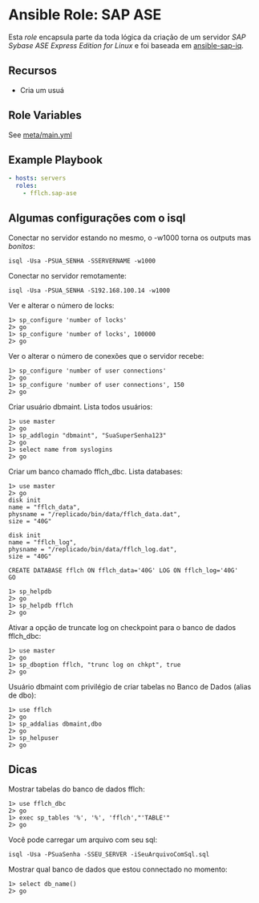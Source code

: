 # Ansible Role: SAP ASE

Esta *role* encapsula parte da toda lógica da criação de um servidor
*SAP Sybase ASE Express Edition for Linux* e foi baseada em [ansible-sap-iq](https://github.com/andrewrothstein/ansible-sap-iq).

## Recursos
 
 - Cria um usuá

## Role Variables

See [meta/main.yml](meta/main.yml)

## Example Playbook

```yml
- hosts: servers
  roles:
    - fflch.sap-ase
```

## Algumas configurações com o isql

Conectar no servidor estando no mesmo, o -w1000 torna os outputs 
mas *bonitos*:

    isql -Usa -PSUA_SENHA -SSERVERNAME -w1000

Conectar no servidor remotamente:

    isql -Usa -PSUA_SENHA -S192.168.100.14 -w1000

Ver e alterar o número de locks:

    1> sp_configure 'number of locks'
    2> go
    1> sp_configure 'number of locks', 100000 
    2> go
    
Ver o alterar o número de conexões que o servidor recebe:

    1> sp_configure 'number of user connections'
    2> go
    1> sp_configure 'number of user connections', 150
    2> go

Criar usuário dbmaint. Lista todos usuários:

    1> use master
    2> go
    1> sp_addlogin "dbmaint", "SuaSuperSenha123"
    2> go
    1> select name from syslogins
    2> go

Criar um banco chamado fflch_dbc. Lista databases:

    1> use master
    2> go
    disk init 
    name = "fflch_data", 
    physname = "/replicado/bin/data/fflch_data.dat", 
    size = "40G"

    disk init
    name = "fflch_log", 
    physname = "/replicado/bin/data/fflch_log.dat", 
    size = "40G"

    CREATE DATABASE fflch ON fflch_data='40G' LOG ON fflch_log='40G'
    GO

    1> sp_helpdb	
    2> go
    1> sp_helpdb fflch	
    2> go

Ativar a opção de truncate log on checkpoint para o banco de dados fflch_dbc:

    1> use master
    2> go
    1> sp_dboption fflch, "trunc log on chkpt", true
    2> go
    
Usuário dbmaint com privilégio de criar tabelas no Banco de Dados (alias de dbo):

    1> use fflch
    2> go
    1> sp_addalias dbmaint,dbo
    2> go
    1> sp_helpuser
    2> go

## Dicas

Mostrar tabelas do banco de dados fflch:

    1> use fflch_dbc
    2> go
    1> exec sp_tables '%', '%', 'fflch',"'TABLE'"
    2> go

Você pode carregar um arquivo com seu sql:

    isql -Usa -PSuaSenha -SSEU_SERVER -iSeuArquivoComSql.sql

Mostrar qual banco de dados que estou connectado no momento:

    1> select db_name()
    2> go
